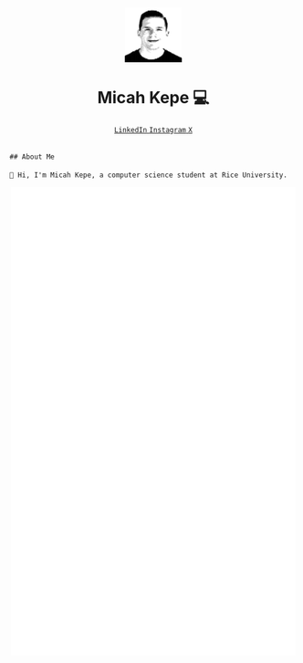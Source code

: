 <div id= "header" align="center">
    <img src="ascii-art.png" width="20%">
    <h1>Micah Kepe 💻</h1>
    <div id="badges" align="center">
        <a href="https://www.linkedin.com/in/micah-kepe/">
            <code>LinkedIn</code>
        </a>
        <a href="https://www.instagram.com/micahkepe/">
            <code>Instagram</code>
        </a>
        <a href="https://x.com/micahkepe">
            <code>X</code>
        </a>
    </div>
</div>

<br/>

```
## About Me

👋 Hi, I'm Micah Kepe, a computer science student at Rice University.
```

<p align="center">
    <img src="github-metrics.svg" alt="lowlighter metrics of my GitHub profile" width="500px">
</p>
